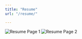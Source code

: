 ```yaml
---
title: "Resume"
url: "/resume/"

---
```


![Resume Page 1](</src/2023.10.30 - 223755.jpg>)
![Resume Page 2](</src/2023.10.30 - 223854.jpg>)